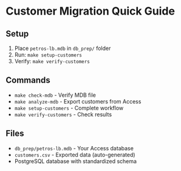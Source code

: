 # Customer Migration Quick Guide

## Setup
1. Place `petros-lb.mdb` in `db_prep/` folder
2. Run: `make setup-customers`
3. Verify: `make verify-customers`

## Commands
- `make check-mdb` - Verify MDB file
- `make analyze-mdb` - Export customers from Access
- `make setup-customers` - Complete workflow
- `make verify-customers` - Check results

## Files
- `db_prep/petros-lb.mdb` - Your Access database
- `customers.csv` - Exported data (auto-generated)
- PostgreSQL database with standardized schema
